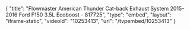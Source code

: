 {
    "title": "Flowmaster American Thunder Cat-back Exhaust System 2015-2016 Ford F150 3.5L Ecoboost - 817725",
    "type": "embed",
    "layout": "iframe-static",
    "videoId": "10253413",
    "url": "\/tvpembed\/10253413"
}